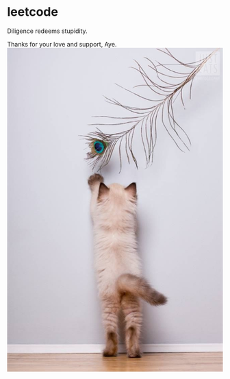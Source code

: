 # leetcode
Diligence redeems stupidity.


Thanks for your love and support, Aye.
![image](https://github.com/littlejiumi/leetcode/blob/master/images/ec0ddddb76443756a969d8b8d1d12958ff26086d956d-B2MjSR_fw658.jpg)
